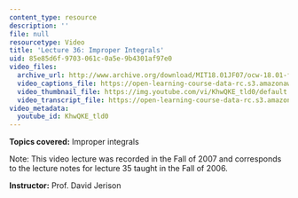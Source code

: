 ```yaml
---
content_type: resource
description: ''
file: null
resourcetype: Video
title: 'Lecture 36: Improper Integrals'
uid: 85e85d6f-9703-061c-0a5e-9b4301af97e0
video_files:
  archive_url: http://www.archive.org/download/MIT18.01JF07/ocw-18.01-f07-lec36_300k.mp4
  video_captions_file: https://open-learning-course-data-rc.s3.amazonaws.com/18-01-single-variable-calculus-fall-2006/d692ab02cdde5bc991ffe656ca9c95d3_KhwQKE_tld0.vtt
  video_thumbnail_file: https://img.youtube.com/vi/KhwQKE_tld0/default.jpg
  video_transcript_file: https://open-learning-course-data-rc.s3.amazonaws.com/18-01-single-variable-calculus-fall-2006/830e65a8ec2b2e630fa95271627576fe_KhwQKE_tld0.pdf
video_metadata:
  youtube_id: KhwQKE_tld0
---
```


**Topics covered:** Improper integrals

Note: This video lecture was recorded in the Fall of 2007 and corresponds to the lecture notes for lecture 35 taught in the Fall of 2006.

**Instructor:** Prof. David Jerison